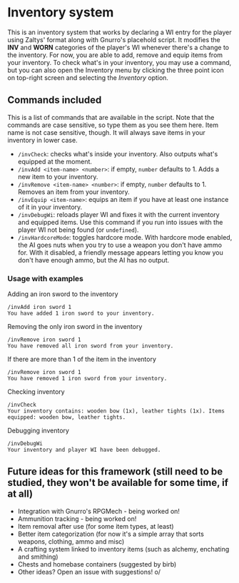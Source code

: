 # Inventory system
This is an inventory system that works by declaring a WI entry for the player using Zaltys' format along with Gnurro's placehold script. It modifies the **INV** and **WORN** categories of the player's WI whenever there's a change to the inventory. For now, you are able to add, remove and equip items from your inventory. To check what's in your inventory, you may use a command, but you can also open the Inventory menu by clicking the three point icon on top-right screen and selecting the _Inventory_ option.

## Commands included
This is a list of commands that are available in the script. Note that the commands are case sensitive, so type them as you see them here. Item name is not case sensitive, though. It will always save items in your inventory in lower case.

* `/invCheck`: checks what's inside your inventory. Also outputs what's equipped at the moment.
* `/invAdd <item-name> <number>`: if empty, `number` defaults to 1. Adds a new item to your inventory.
* `/invRemove <item-name> <number>`: if empty, `number` defaults to 1. Removes an item from your inventory.
* `/invEquip <item-name>`: equips an item if you have at least one instance of it in your inventory.
* `/invDebugWi`: reloads player WI and fixes it with the current inventory and equipped items. Use this command if you run into issues with the player WI not being found (or `undefined`).
* `/invHardcoreMode`: toggles hardcore mode. With hardcore mode enabled, the AI goes nuts when you try to use a weapon you don't have ammo for. With it disabled, a friendly message appears letting you know you don't have enough ammo, but the AI has no output.

### Usage with examples
Adding an iron sword to the inventory
```
/invAdd iron sword 1
You have added 1 iron sword to your inventory.
```

Removing the only iron sword in the inventory
```
/invRemove iron sword 1
You have removed all iron sword from your inventory.
```

If there are more than 1 of the item in the inventory
```
/invRemove iron sword 1
You have removed 1 iron sword from your inventory.
```

Checking inventory
```
/invCheck
Your inventory contains: wooden bow (1x), leather tights (1x). Items equipped: wooden bow, leather tights.
```

Debugging inventory
```
/invDebugWi
Your inventory and player WI have been debugged.
```

## Future ideas for this framework (still need to be studied, they won't be available for some time, if at all)
* Integration with Gnurro's RPGMech - being worked on!
* Ammunition tracking - being worked on!
* Item removal after use (for some item types, at least)
* Better item categorization (for now it's a simple array that sorts weapons, clothing, ammo and misc)
* A crafting system linked to inventory items (such as alchemy, enchating and smithing)
* Chests and homebase containers (suggested by birb)
* Other ideas? Open an issue with suggestions! o/